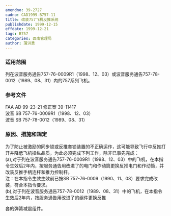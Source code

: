 ```yaml
---
amendno: 39-2727  
cadno: CAD1999-B757-11  
title: 改装757飞机反推系统  
publishdate: 1999-12-15  
effdate: 1999-12-21  
tags: B757  
categories: 西南管理局  
author: 蒲洪勇  
---
```

  
### 适用范围  
列在波音服务通告757-76-0009R1（1998、12、03）或波音服务通告757-78-0012（1989、08、31）内的757系列飞机。  
  
<!--more-->  
### 参考文件  
FAA AD 99-23-21 修正案 39-11417  
波音 SB 757-76-0009R1（1998、12、03）  
波音 SB 757-78-0012（1989、08、31）  
  
### 原因、措施和规定  
为了防止被激励的同步锁或反推套锁装置的不正确运作，这可能导致飞行中反推打开并降低飞机操纵品质，为此必须完成下列工作，除非已事先完成：  
    (a),对于列在波音服务通告757-76-0009R1（1998、12、03）中的飞机，在本指令生效后2年内，按服务通告用改进了的电门和作动筒更换反推电门和作动筒，并改装反推手柄连杆和推力控制杆。  
    注：在本指令生效生效前已按SB 757-76-0009（1990、11、08）要求完成改装，符合本指令要求。  
    (b),对于列在波音服务通告757-78-0012（1989、08、31）中的飞机，在本指令生效后2年内，按服务通告用改进了的组件更换反推  
  
  
套的弹簧减震组件。  

